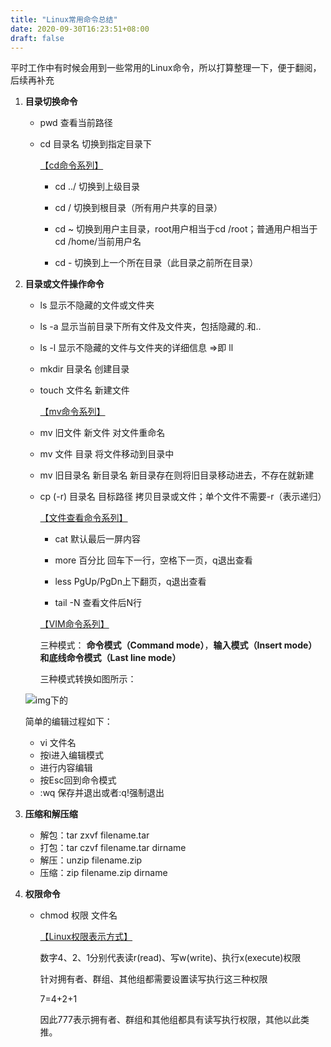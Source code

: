```yaml
---
title: "Linux常用命令总结"
date: 2020-09-30T16:23:51+08:00
draft: false
---
```



平时工作中有时候会用到一些常用的Linux命令，所以打算整理一下，便于翻阅，后续再补充
1. **目录切换命令**

   + pwd   查看当前路径

   - cd 目录名   切换到指定目录下

     <u>【cd命令系列】</u>

     + cd ../   切换到上级目录

     + cd /   切换到根目录（所有用户共享的目录）

     + cd ~   切换到用户主目录，root用户相当于cd /root；普通用户相当于cd /home/当前用户名

     + cd -   切换到上一个所在目录（此目录之前所在目录）

2. **目录或文件操作命令**

   + ls   显示不隐藏的文件或文件夹

   + ls -a   显示当前目录下所有文件及文件夹，包括隐藏的.和..

   + ls -l   显示不隐藏的文件与文件夹的详细信息 =>即 ll

   + mkdir   目录名 创建目录

   + touch 文件名   新建文件

     <u>【mv命令系列】</u>

   + mv 旧文件 新文件   对文件重命名

   + mv 文件 目录   将文件移动到目录中

   + mv 旧目录名 新目录名   新目录存在则将旧目录移动进去，不存在就新建

   + cp (-r) 目录名 目标路径   拷贝目录或文件；单个文件不需要-r（表示递归）

     <u>【文件查看命令系列】</u>

     + cat 默认最后一屏内容

     + more 百分比 回车下一行，空格下一页，q退出查看

     + less PgUp/PgDn上下翻页，q退出查看

     + tail -N 查看文件后N行

     <u>【VIM命令系列】</u>

     三种模式： **命令模式（Command mode）**，**输入模式（Insert mode）**和**底线命令模式（Last line mode）** 

     三种模式转换如图所示：

   ![img下的](../img/collection.png)
   
     简单的编辑过程如下：
     + vi 文件名
     + 按i进入编辑模式
     + 进行内容编辑
     + 按Esc回到命令模式
     + :wq 保存并退出或者:q!强制退出

3. **压缩和解压缩**

   +  解包：tar zxvf filename.tar
   +  打包：tar czvf filename.tar dirname 
   +  解压：unzip filename.zip
   +  压缩：zip filename.zip dirname 

4. **权限命令**

   + chmod 权限 文件名

     <u>【Linux权限表示方式】</u>

     数字4、2、1分别代表读r(read)、写w(write)、执行x(execute)权限

     针对拥有者、群组、其他组都需要设置读写执行这三种权限

     7=4+2+1

     因此777表示拥有者、群组和其他组都具有读写执行权限，其他以此类推。
